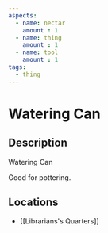 ```yaml
---
aspects: 
  - name: nectar
    amount : 1
  - name: thing
    amount : 1
  - name: tool
    amount : 1
tags:
  - thing
---
```


# Watering Can

## Description
Watering Can

Good for pottering.
## Locations
- [[Librarians's Quarters]]